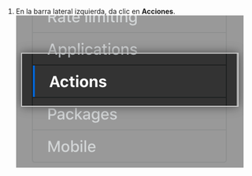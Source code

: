 1. En la barra lateral izquierda, da clic en **Acciones**. ![Actions tab in the settings sidebar](/assets/images/enterprise/management-console/sidebar-actions.png)

